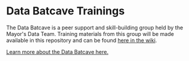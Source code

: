 # Data Batcave Trainings
The Data Batcave is a peer support and skill-building group held by the Mayor's Data Team. Training materials from this group will be made available in this repository and can be found [here in the wiki](https://github.com/CityOfLosAngeles/data-batcave-trainings/wiki).

[Learn more about the Data Batcave here.](https://github.com/CityOfLosAngeles/data-team-wiki/wiki/Data-Batcave)
